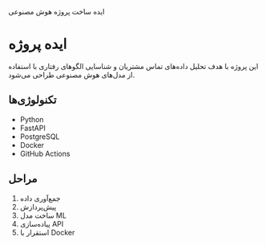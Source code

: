 ایده ساخت پروژه هوش مصنوعی

# ایده پروژه

این پروژه با هدف تحلیل داده‌های تماس مشتریان و شناسایی الگوهای رفتاری با استفاده از مدل‌های هوش مصنوعی طراحی می‌شود.

## تکنولوژی‌ها
- Python
- FastAPI
- PostgreSQL
- Docker
- GitHub Actions

## مراحل
1. جمع‌آوری داده
2. پیش‌پردازش
3. ساخت مدل ML
4. پیاده‌سازی API
5. استقرار با Docker
